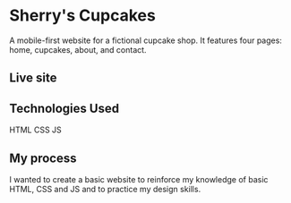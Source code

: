 # Sherry's Cupcakes
A mobile-first website for a fictional cupcake shop. It features four pages: home, cupcakes, about, and contact.

## Live site


## Technologies Used
HTML
CSS
JS

## My process
I wanted to create a basic website to reinforce my knowledge of basic HTML, CSS and JS and to practice my design skills. 
